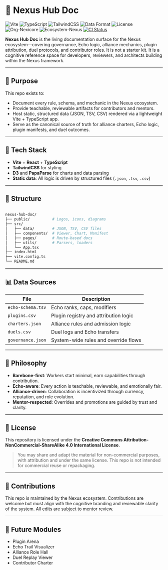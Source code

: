 # 🧠 Nexus Hub Doc

![Vite](https://img.shields.io/badge/Vite-4.5.0-646CFF?logo=vite)
![TypeScript](https://img.shields.io/badge/TypeScript-5.3-blue?logo=typescript)
![TailwindCSS](https://img.shields.io/badge/TailwindCSS-3.4-38B2AC?logo=tailwindcss)
![Data Format](https://img.shields.io/badge/Data-JSON%2FTSV%2FCSV-yellow?logo=json)
![License](https://img.shields.io/badge/License-CC_BY--NC--SA_4.0-lightgrey?logo=creativecommons)
![Org-Nexicore](https://img.shields.io/badge/Org-Nexicore_Digitals-6A1B9A)
![Ecosystem-Nexus](https://img.shields.io/badge/Ecosystem-Nexus_Hub-1976D2)
[![CI Status](https://github.com/nexicore-digitals/nexus-hub-doc/actions/workflows/ci.yml/badge.svg)](https://github.com/nexicore-digitals/nexus-hub-doc/actions/workflows/ci.yml)

**Nexus Hub Doc** is the living documentation surface for the Nexus ecosystem—covering governance, Echo logic, alliance mechanics, plugin attribution, duel protocols, and contributor roles. It is not a starter kit. It is a cognitive reference space for developers, reviewers, and architects building within the Nexus framework.

---

## 🎯 Purpose

This repo exists to:

- Document every rule, schema, and mechanic in the Nexus ecosystem.
- Provide teachable, reviewable artifacts for contributors and mentors.
- Host static, structured data (JSON, TSV, CSV) rendered via a lightweight Vite + TypeScript app.
- Serve as the canonical source of truth for alliance charters, Echo logic, plugin manifests, and duel outcomes.

---

## 🧱 Tech Stack

- **Vite** + **React** + **TypeScript**
- **TailwindCSS** for styling
- **D3** and **PapaParse** for charts and data parsing
- **Static data**: All logic is driven by structured files (`.json`, `.tsv`, `.csv`)

---

## 📁 Structure

```bash

nexus-hub-doc/
├── public/          # Logos, icons, diagrams
├── src/
│   ├── data/        # JSON, TSV, CSV files
│   ├── components/  # Viewer, Chart, Manifest
│   ├── pages/       # Route-based docs
│   ├── utils/       # Parsers, loaders
│   └── App.tsx
├── index.html
├── vite.config.ts
└── README.md

```

---

## 📊 Data Sources

| File                  | Description |
|-----------------------|-------------|
| `echo-schema.tsv`     | Echo ranks, caps, modifiers |
| `plugins.csv`         | Plugin registry and attribution logic |
| `charters.json`       | Alliance rules and admission logic |
| `duels.csv`           | Duel logs and Echo transfers |
| `governance.json`     | System-wide rules and override flows |

---

## 🧠 Philosophy

- **Barebone-first**: Workers start minimal, earn capabilities through contribution.
- **Echo-aware**: Every action is teachable, reviewable, and emotionally fair.
- **Alliance-driven**: Collaboration is incentivized through currency, reputation, and role evolution.
- **Mentor-respected**: Overrides and promotions are guided by trust and clarity.

---

## 📜 License

This repository is licensed under the **Creative Commons Attribution-NonCommercial-ShareAlike 4.0 International License**.

> You may share and adapt the material for non-commercial purposes, with attribution and under the same license. This repo is not intended for commercial reuse or repackaging.

---

## 🤝 Contributions

This repo is maintained by the Nexus ecosystem. Contributions are welcome but must align with the cognitive branding and reviewable clarity of the system. All edits are subject to mentor review.

---

## 🧩 Future Modules

- Plugin Arena
- Echo Trail Visualizer
- Alliance Role Hall
- Duel Replay Viewer
- Contributor Charter
